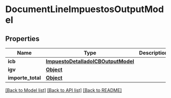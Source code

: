 # DocumentLineImpuestosOutputModel

## Properties
Name | Type | Description | Notes
------------ | ------------- | ------------- | -------------
**icb** | [**ImpuestoDetalladoICBOutputModel**](ImpuestoDetalladoICBOutputModel.md) |  | [optional] 
**igv** | [**Object**](Object.md) |  | 
**importe_total** | [**Object**](Object.md) |  | 

[[Back to Model list]](../README.md#documentation-for-models) [[Back to API list]](../README.md#documentation-for-api-endpoints) [[Back to README]](../README.md)

